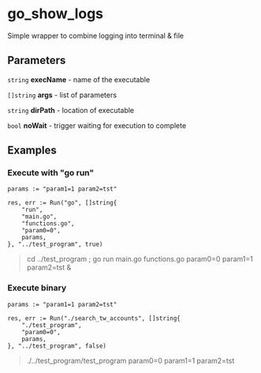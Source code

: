 # go_show_logs
Simple wrapper to combine logging into terminal &amp; file

## Parameters
`string` **execName** - name of the executable

`[]string` **args** - list of parameters

`string` **dirPath** - location of executable

`bool` **noWait** - trigger waiting for execution to complete


## Examples

### Execute with "go run"
```
params := "param1=1 param2=tst"

res, err := Run("go", []string{
	"run",
	"main.go",
	"functions.go",
	"param0=0",
	params,
}, "../test_program", true)
```
> cd ../test_program ; go run main.go functions.go param0=0 param1=1 param2=tst &

### Execute binary
```
params := "param1=1 param2=tst"

res, err := Run("./search_tw_accounts", []string{
	"./test_program",
    "param0=0",
	params,
}, "../test_program", false)
```
> ./../test_program/test_program param0=0 param1=1 param2=tst

